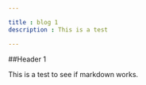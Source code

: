 ```yaml
---

title : blog 1
description : This is a test

---
```


##Header 1

This is a test to see if markdown works.
